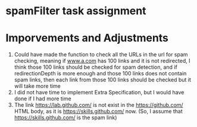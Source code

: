 # spamFilter task assignment

# Imporvements and Adjustments

1. Could have made the function to check all the URLs in the url for spam checking, meaning if www.a.com has 100 links and it is not redirected, I think those 100 links should be checked for spam detection, and if redirectionDepth is more enough and those 100 links does not contain spam links, then each link from those 100 links should be checked but it will take more time
2. I did not have time to implement Extra Specification, but I would have done if I had more time
3. The link https://lab.github.com/ is not exist in the https://github.com/ HTML body, as it is https://skills.github.com/ now. (So, I assume that https://skills.github.com/ is the spam link)

